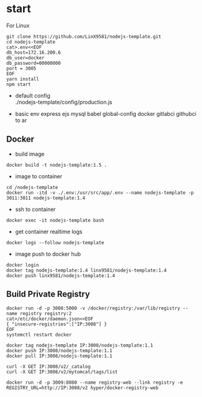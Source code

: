 # start
For Linux  

```
git clone https://github.com/LinX9581/nodejs-template.git
cd nodejs-template
cat>.env<<EOF
db_host=172.16.200.6
db_user=docker
db_password=00000000
port = 3005
EOF
yarn install
npm start
```
* default config  
./nodejs-template/config/production.js  

* basic env
express ejs mysql babel global-config docker gitlabci 
githubci to ar

## Docker
* build image
```
docker build -t nodejs-template:1.5 .
```
* image to container
```
cd /nodejs-template
docker run -itd -v ./.env:/usr/src/app/.env --name nodejs-template -p 3011:3011 nodejs-template:1.4
```
* ssh to container
```
docker exec -it nodejs-template bash
```
* get container realtime logs
```
docker logs --follow nodejs-template
```
* image push to docker hub
```
docker login
docker tag nodejs-template:1.4 linx9581/nodejs-template:1.4
docker push linx9581/nodejs-template:1.4
```

## Build Private Registry
```
docker run -d -p 3008:5000 -v /docker/registry:/var/lib/registry --name registry registry:2
cat>/etc/docker/daemon.json<<EOF
{ "insecure-registries":["IP:3008"] }
EOF
systemctl restart docker

docker tag nodejs-template IP:3008/nodejs-template:1.1
docker push IP:3008/nodejs-template:1.1
docker pull IP:3008/nodejs-template:1.1

curl -X GET IP:3008/v2/_catalog
curl -X GET IP:3008/v2/mytomcat/tags/list

docker run -d -p 3009:8080 --name registry-web --link registry -e REGISTRY_URL=http://IP:3008/v2 hyper/docker-registry-web
```